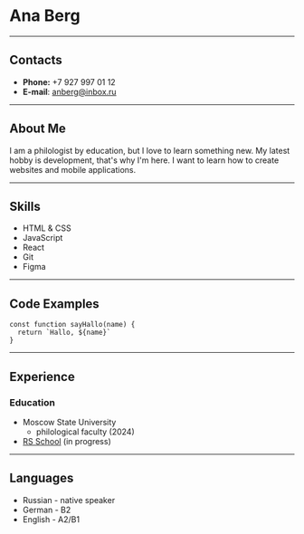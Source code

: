 # Ana Berg
***

## Contacts
- **Phone:** +7 927 997 01 12
- **E-mail**: anberg@inbox.ru
***

## About Me
I am a philologist by education, but I love to learn something new. My latest hobby is development, that's why I'm here. I want to learn how to create websites and mobile applications. 
***

## Skills
- HTML & CSS
- JavaScript
- React
- Git
- Figma
***

## Code Examples
```
const function sayHallo(name) {
  return `Hallo, ${name}`
}

```
***

## Experience
### Education
- Moscow State University
  - philological faculty (2024)
-  [RS School](https://rs.school/) (in progress)
***

## Languages
- Russian - native speaker
- German - B2
- English - A2/B1
